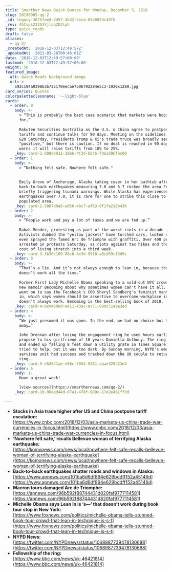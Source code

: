```yaml
---
title: Smarther News Quick Quotes for Monday, December 3, 2018
slug: 20190905-qq-2
_id: legacy-3675faed-dd57-4b32-beca-69a0d5dc49f6
_rev: 45Isps23253Yjlaq2DJlph
type: quick_reads
draft: false
aliases:
  - qq-2/
_createdAt: '2018-12-03T12:49:57Z'
_updatedAt: '2021-03-28T00:46:01Z'
date: '2018-12-03T12:49:57+00:00'
lastmod: '2018-12-03T12:49:57+00:00'
weight: 50
featured_image:
  alt: Quick Reads background image
  url: >-
    592c194a939863b725170eecae7506792284e5c3-1920x1280.jpg
card_series: Quotes
colorpaletteclassname: '--light-blue'
cards:
  - order: 0
    body: >-
      > “This is probably the best case scenario that markets were hoping
      for…”  
        
      Rakuten Securities Australia as the U.S. & China agree to postpone new
      tariffs and continue talks for 90 days. Meeting on the sidelines of the
      G20 Saturday, Presidents Trump & Xi's trade truce was broadly seen as
      "positive," but there is caution. If no deal is reached in 90 days, U.S.
      warns it will raise tariffs from 10% to 25%.
    _key: card-1-d08eb911-29b6-4f3d-bb4b-f0e1d96f6c00
  - order: 1
    body: >-
      > “Nothing felt safe. Nowhere felt safe."  
        
        
      Emily Grove of Anchorage, Alaska taking cover in her bathtub after
      back-to-back earthquakes measuring 7.0 and 5.7 rocked the area Friday,
      briefly triggering tsunami warnings. While Alaska has experienced powerful
      earthquakes over 7.0, it is rare for one to strike this close to a densely
      populated area.
    _key: card-2-5887d9a8-e056-4bc7-af63-0f1fa218b436
  - order: 2
    body: >-
      > “People work and pay a lot of taxes and we are fed up.”  
        
      Rabah Mendez, protesting as part of the worst riots in a decade in Paris.
      Activists dubbed the "yellow jackets" have torched cars, looted shops, and
      even sprayed the famed Arc de Triomphe with graffiti. Over 400 people were
      arrested in protests Saturday, as riots against tax hikes and the high
      cost of living stretch into a third week.
    _key: card-3-3b36c109-88c0-4e3d-9910-a6cd59c13d9c
  - order: 3
    body: >-
      “That’s a lie. And it’s not always enough to lean in, because that s***
      doesn’t work all the time.”  
        
      Former First Lady Michelle Obama speaking to a sold-out NYC crowd for her
      new memoir Becoming about why sometimes women can't have it all. Obama
      went on to say the Facebook's COO Sheryl Sandberg's feminist mantra lean
      in, which says women should be assertive to overcome workplace inequities,
      doesn't always work. Becoming is the best-selling book of 2018.
    _key: card-4-9c04080d-e411-43ac-ac71-880c72e9a3ed
  - order: 4
    body: >-
      “We just presumed it was gone. In the end, we had no choice but to walk
      away…”  
        
      John Drennan after losing the engagement ring he used hours earlier to
      propose to his girlfriend of 10 years Daniella Anthony. The ring slid off
      and ended up falling 8 feet down a utility grate in Times Square. Police
      tried to help, but it was too dark. By Sunday morning, NYPD's emergency
      services unit had success and tracked down the UK couple to return the
      ring.
    _key: card-5-e52641ae-e96c-4054-9381-abae320d23e4
  - order: 5
    body: |-
      Have a great week!

      [view sources](https://smarthernews.com/qq-2/)
    _key: card-10-98aed44d-d7a1-478f-989c-17e2e461ff3d

---
```

* **Stocks in Asia trade higher after US and China postpone tariff escalation:**  
[https://www.cnbc.com/2018/12/03/asia-markets-us-china-trade-war-currencies-in-focus.html](https://www.cnbc.com/2018/12/03/asia-markets-us-china-trade-war-currencies-in-focus.html)
* **‘Nowhere felt safe,’ recalls Bellevue woman of terrifying Alaska earthquake:**  
[https://komonews.com/news/local/nowhere-felt-safe-recalls-bellevue-woman-of-terrifying-alaska-earthquake](https://komonews.com/news/local/nowhere-felt-safe-recalls-bellevue-woman-of-terrifying-alaska-earthquake)
* **Back-to-back earthquakes shatter roads and windows in Alaska:**  
[https://www.apnews.com/101ba6d6df894e629bddff152a45146d](https://www.apnews.com/101ba6d6df894e629bddff152a45146d)
* **Macron tours damaged Arc de Triomphe:**  
[https://apnews.com/96b592f88744431d820faf9777114581](https://apnews.com/96b592f88744431d820faf9777114581)
* **Michelle Obama says Lean In is ‘s—‘ that doesn’t work during book tour stop in New York:**  
[https://www.foxnews.com/politics/michelle-obama-tells-stunned-book-tour-crowd-that-lean-in-technique-is-s-t](https://www.foxnews.com/politics/michelle-obama-tells-stunned-book-tour-crowd-that-lean-in-technique-is-s-t)
* **NYPD News:**  
[https://twitter.com/NYPDnews/status/1068987739478130688](https://twitter.com/NYPDnews/status/1068987739478130688)
* **Fellowship of the ring:**  
[https://www.bbc.com/news/uk-46421814](https://www.bbc.com/news/uk-46421814)